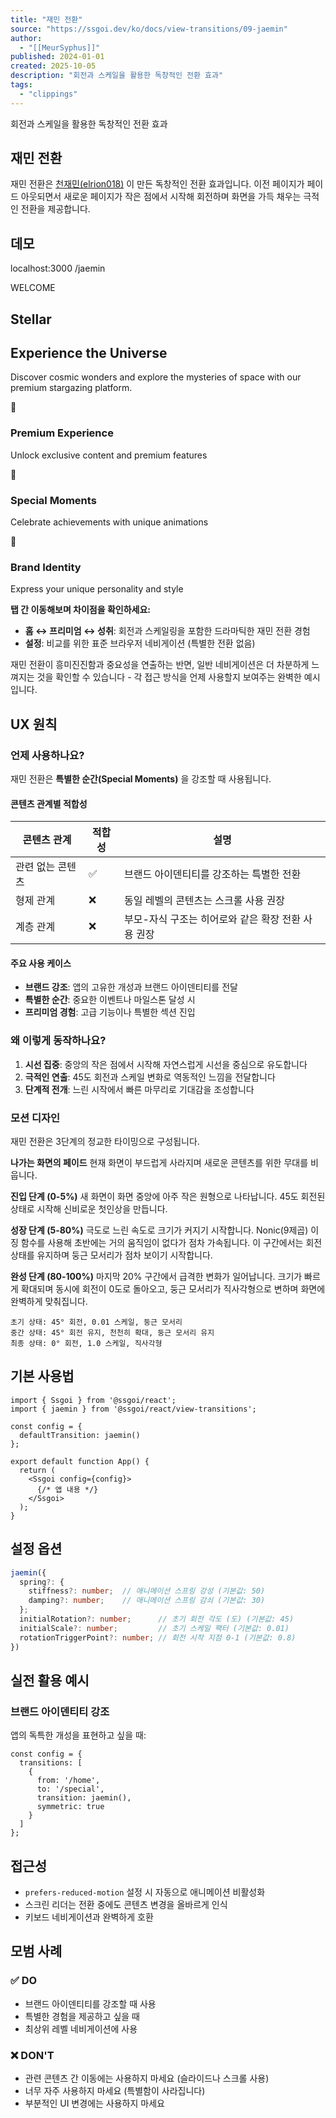 ```yaml
---
title: "재민 전환"
source: "https://ssgoi.dev/ko/docs/view-transitions/09-jaemin"
author:
  - "[[MeurSyphus]]"
published: 2024-01-01
created: 2025-10-05
description: "회전과 스케일을 활용한 독창적인 전환 효과"
tags:
  - "clippings"
---
```

회전과 스케일을 활용한 독창적인 전환 효과

## 재민 전환

재민 전환은 [천재민(elrion018)](https://github.com/elrion018) 이 만든 독창적인 전환 효과입니다. 이전 페이지가 페이드 아웃되면서 새로운 페이지가 작은 점에서 시작해 회전하며 화면을 가득 채우는 극적인 전환을 제공합니다.

## 데모

localhost:3000 /jaemin

WELCOME

## Stellar

## Experience the Universe

Discover cosmic wonders and explore the mysteries of space with our premium stargazing platform.

🌟

### Premium Experience

Unlock exclusive content and premium features

🎯

### Special Moments

Celebrate achievements with unique animations

🚀

### Brand Identity

Express your unique personality and style

**탭 간 이동해보며 차이점을 확인하세요:**

- **홈 ↔ 프리미엄 ↔ 성취**: 회전과 스케일링을 포함한 드라마틱한 재민 전환 경험
- **설정**: 비교를 위한 표준 브라우저 네비게이션 (특별한 전환 없음)

재민 전환이 흥미진진함과 중요성을 연출하는 반면, 일반 네비게이션은 더 차분하게 느껴지는 것을 확인할 수 있습니다 - 각 접근 방식을 언제 사용할지 보여주는 완벽한 예시입니다.

## UX 원칙

### 언제 사용하나요?

재민 전환은 **특별한 순간(Special Moments)** 을 강조할 때 사용됩니다.

#### 콘텐츠 관계별 적합성

| 콘텐츠 관계 | 적합성 | 설명 |
| --- | --- | --- |
| 관련 없는 콘텐츠 | ✅ | 브랜드 아이덴티티를 강조하는 특별한 전환 |
| 형제 관계 | ❌ | 동일 레벨의 콘텐츠는 스크롤 사용 권장 |
| 계층 관계 | ❌ | 부모-자식 구조는 히어로와 같은 확장 전환 사용 권장 |

#### 주요 사용 케이스

- **브랜드 강조**: 앱의 고유한 개성과 브랜드 아이덴티티를 전달
- **특별한 순간**: 중요한 이벤트나 마일스톤 달성 시
- **프리미엄 경험**: 고급 기능이나 특별한 섹션 진입

### 왜 이렇게 동작하나요?

1. **시선 집중**: 중앙의 작은 점에서 시작해 자연스럽게 시선을 중심으로 유도합니다
2. **극적인 연출**: 45도 회전과 스케일 변화로 역동적인 느낌을 전달합니다
3. **단계적 전개**: 느린 시작에서 빠른 마무리로 기대감을 조성합니다

### 모션 디자인

재민 전환은 3단계의 정교한 타이밍으로 구성됩니다.

**나가는 화면의 페이드** 현재 화면이 부드럽게 사라지며 새로운 콘텐츠를 위한 무대를 비웁니다.

**진입 단계 (0-5%)** 새 화면이 화면 중앙에 아주 작은 원형으로 나타납니다. 45도 회전된 상태로 시작해 신비로운 첫인상을 만듭니다.

**성장 단계 (5-80%)** 극도로 느린 속도로 크기가 커지기 시작합니다. Nonic(9제곱) 이징 함수를 사용해 초반에는 거의 움직임이 없다가 점차 가속됩니다. 이 구간에서는 회전 상태를 유지하며 둥근 모서리가 점차 보이기 시작합니다.

**완성 단계 (80-100%)** 마지막 20% 구간에서 급격한 변화가 일어납니다. 크기가 빠르게 확대되며 동시에 회전이 0도로 돌아오고, 둥근 모서리가 직사각형으로 변하며 화면에 완벽하게 맞춰집니다.

```
초기 상태: 45° 회전, 0.01 스케일, 둥근 모서리
중간 상태: 45° 회전 유지, 천천히 확대, 둥근 모서리 유지
최종 상태: 0° 회전, 1.0 스케일, 직사각형
```

## 기본 사용법

```tsx
import { Ssgoi } from '@ssgoi/react';
import { jaemin } from '@ssgoi/react/view-transitions';

const config = {
  defaultTransition: jaemin()
};

export default function App() {
  return (
    <Ssgoi config={config}>
      {/* 앱 내용 */}
    </Ssgoi>
  );
}
```

## 설정 옵션

```typescript
jaemin({
  spring?: {
    stiffness?: number;  // 애니메이션 스프링 강성 (기본값: 50)
    damping?: number;    // 애니메이션 스프링 감쇠 (기본값: 30)
  };
  initialRotation?: number;      // 초기 회전 각도 (도) (기본값: 45)
  initialScale?: number;         // 초기 스케일 팩터 (기본값: 0.01)
  rotationTriggerPoint?: number; // 회전 시작 지점 0-1 (기본값: 0.8)
})
```

## 실전 활용 예시

### 브랜드 아이덴티티 강조

앱의 독특한 개성을 표현하고 싶을 때:

```tsx
const config = {
  transitions: [
    {
      from: '/home',
      to: '/special',
      transition: jaemin(),
      symmetric: true
    }
  ]
};
```

## 접근성

- `prefers-reduced-motion` 설정 시 자동으로 애니메이션 비활성화
- 스크린 리더는 전환 중에도 콘텐츠 변경을 올바르게 인식
- 키보드 네비게이션과 완벽하게 호환

## 모범 사례

### ✅ DO

- 브랜드 아이덴티티를 강조할 때 사용
- 특별한 경험을 제공하고 싶을 때
- 최상위 레벨 네비게이션에 사용

### ❌ DON'T

- 관련 콘텐츠 간 이동에는 사용하지 마세요 (슬라이드나 스크롤 사용)
- 너무 자주 사용하지 마세요 (특별함이 사라집니다)
- 부분적인 UI 변경에는 사용하지 마세요